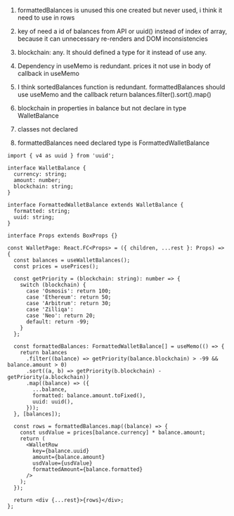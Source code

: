 1. formattedBalances is unused
    this one created but never used, i think it need to use in rows

2. key of <WalletRow></WalletRow> need a id of balances from API or uuid() instead of index of array, because it can unnecessary re-renders and DOM inconsistencies

3. blockchain: any. It should defined a type for it instead of use any.

4. Dependency in useMemo is redundant. prices it not use in body of callback in useMemo

5. I think sortedBalances function is redundant. formattedBalances should use useMemo and the callback return balances.filter().sort().map()

6. blockchain in properties in balance but not declare in type WalletBalance

7. classes not declared

8. formattedBalances need declared type is FormattedWalletBalance


```
import { v4 as uuid } from 'uuid';

interface WalletBalance {
  currency: string;
  amount: number;
  blockchain: string;
}

interface FormattedWalletBalance extends WalletBalance {
  formatted: string;
  uuid: string;
}

interface Props extends BoxProps {}

const WalletPage: React.FC<Props> = ({ children, ...rest }: Props) => {
  const balances = useWalletBalances();
  const prices = usePrices();

  const getPriority = (blockchain: string): number => {
    switch (blockchain) {
      case 'Osmosis': return 100;
      case 'Ethereum': return 50;
      case 'Arbitrum': return 30;
      case 'Zilliqa':
      case 'Neo': return 20;
      default: return -99;
    }
  };

  const formattedBalances: FormattedWalletBalance[] = useMemo(() => {
    return balances
      .filter((balance) => getPriority(balance.blockchain) > -99 && balance.amount > 0)
      .sort((a, b) => getPriority(b.blockchain) - getPriority(a.blockchain))
      .map((balance) => ({
        ...balance,
        formatted: balance.amount.toFixed(),
        uuid: uuid(),
      }));
  }, [balances]);

  const rows = formattedBalances.map((balance) => {
    const usdValue = prices[balance.currency] * balance.amount;
    return (
      <WalletRow
        key={balance.uuid}
        amount={balance.amount}
        usdValue={usdValue}
        formattedAmount={balance.formatted}
      />
    );
  });

  return <div {...rest}>{rows}</div>;
};

```